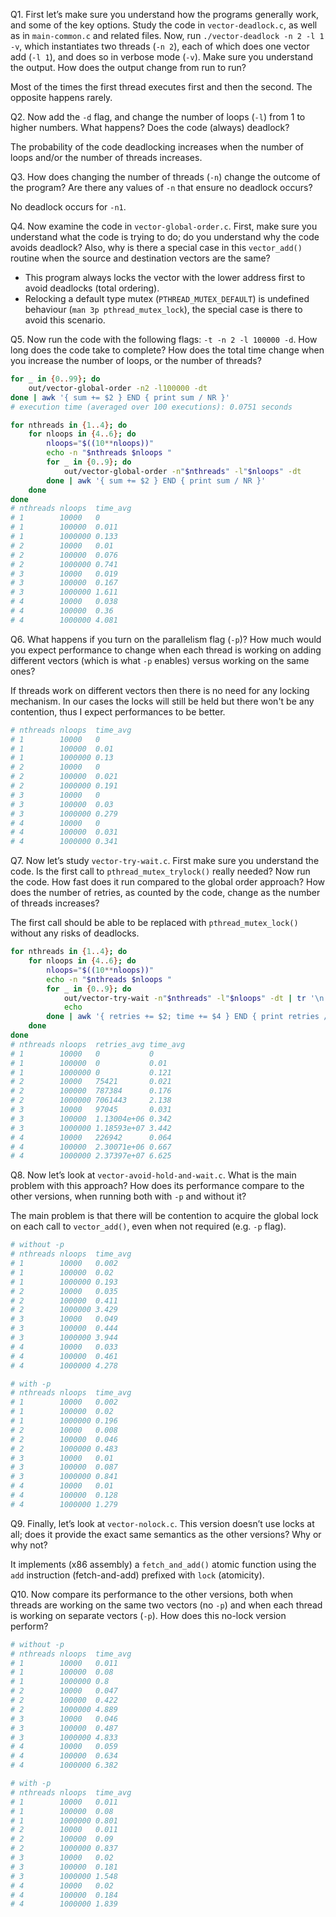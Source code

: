 Q1. First let’s make sure you understand how the programs generally work, and some of the key options. Study the code in `vector-deadlock.c`, as well as in `main-common.c` and related files. Now, run `./vector-deadlock -n 2 -l 1 -v`, which instantiates two threads (`-n 2`), each of which does one vector add (`-l 1`), and does so in verbose mode (`-v`). Make sure you understand the output. How does the output change from run to run?

Most of the times the first thread executes first and then the second. The opposite happens rarely.

Q2. Now add the `-d` flag, and change the number of loops (`-l`) from 1 to higher numbers. What happens? Does the code (always) deadlock?

The probability of the code deadlocking increases when the number of loops and/or the number of threads increases.

Q3. How does changing the number of threads (`-n`) change the outcome of the program? Are there any values of `-n` that ensure no deadlock occurs?

No deadlock occurs for `-n1`.

Q4. Now examine the code in `vector-global-order.c`. First, make sure you understand what the code is trying to do; do you understand why the code avoids deadlock? Also, why is there a special case in this `vector_add()` routine when the source and destination vectors are the same?

* This program always locks the vector with the lower address first to avoid deadlocks (total ordering).
* Relocking a default type mutex (`PTHREAD_MUTEX_DEFAULT`) is undefined behaviour (`man 3p pthread_mutex_lock`), the special case is there to avoid this scenario.

Q5. Now run the code with the following flags: `-t -n 2 -l 100000 -d`. How long does the code take to complete? How does the total time change when you increase the number of loops, or the number of threads?

```sh
for _ in {0..99}; do
    out/vector-global-order -n2 -l100000 -dt
done | awk '{ sum += $2 } END { print sum / NR }'
# execution time (averaged over 100 executions): 0.0751 seconds
```

```sh
for nthreads in {1..4}; do
    for nloops in {4..6}; do
        nloops="$((10**nloops))"
        echo -n "$nthreads $nloops "
        for _ in {0..9}; do
            out/vector-global-order -n"$nthreads" -l"$nloops" -dt
        done | awk '{ sum += $2 } END { print sum / NR }'
    done
done
# nthreads nloops  time_avg
# 1        10000   0
# 1        100000  0.011
# 1        1000000 0.133
# 2        10000   0.01
# 2        100000  0.076
# 2        1000000 0.741
# 3        10000   0.019
# 3        100000  0.167
# 3        1000000 1.611
# 4        10000   0.038
# 4        100000  0.36
# 4        1000000 4.081
```

Q6. What happens if you turn on the parallelism flag (`-p`)? How much would you expect performance to change when each thread is working on adding different vectors (which is what `-p` enables) versus working on the same ones?

If threads work on different vectors then there is no need for any locking mechanism. In our cases the locks will still be held but there won't be any contention, thus I expect performances to be better.

```sh
# nthreads nloops  time_avg
# 1        10000   0
# 1        100000  0.01
# 1        1000000 0.13
# 2        10000   0
# 2        100000  0.021
# 2        1000000 0.191
# 3        10000   0
# 3        100000  0.03
# 3        1000000 0.279
# 4        10000   0
# 4        100000  0.031
# 4        1000000 0.341
```

Q7. Now let’s study `vector-try-wait.c`. First make sure you understand the code. Is the first call to `pthread_mutex_trylock()` really needed? Now run the code. How fast does it run compared to the global order approach? How does the number of retries, as counted by the code, change as the number of threads increases?

The first call should be able to be replaced with `pthread_mutex_lock()` without any risks of deadlocks.

```sh
for nthreads in {1..4}; do
    for nloops in {4..6}; do
        nloops="$((10**nloops))"
        echo -n "$nthreads $nloops "
        for _ in {0..9}; do
            out/vector-try-wait -n"$nthreads" -l"$nloops" -dt | tr '\n' ' '
            echo
        done | awk '{ retries += $2; time += $4 } END { print retries / NR, time / NR }'
    done
done
# nthreads nloops  retries_avg time_avg
# 1        10000   0           0
# 1        100000  0           0.01
# 1        1000000 0           0.121
# 2        10000   75421       0.021
# 2        100000  787384      0.176
# 2        1000000 7061443     2.138
# 3        10000   97045       0.031
# 3        100000  1.13004e+06 0.342
# 3        1000000 1.18593e+07 3.442
# 4        10000   226942      0.064
# 4        100000  2.30071e+06 0.667
# 4        1000000 2.37397e+07 6.625
```

Q8. Now let’s look at `vector-avoid-hold-and-wait.c`. What is the main problem with this approach? How does its performance compare to the other versions, when running both with `-p` and without it?

The main problem is that there will be contention to acquire the global lock on each call to `vector_add()`, even when not required (e.g. `-p` flag).

```sh
# without -p
# nthreads nloops  time_avg
# 1        10000   0.002
# 1        100000  0.02
# 1        1000000 0.193
# 2        10000   0.035
# 2        100000  0.411
# 2        1000000 3.429
# 3        10000   0.049
# 3        100000  0.444
# 3        1000000 3.944
# 4        10000   0.033
# 4        100000  0.461
# 4        1000000 4.278

# with -p
# nthreads nloops  time_avg
# 1        10000   0.002
# 1        100000  0.02
# 1        1000000 0.196
# 2        10000   0.008
# 2        100000  0.046
# 2        1000000 0.483
# 3        10000   0.01
# 3        100000  0.087
# 3        1000000 0.841
# 4        10000   0.01
# 4        100000  0.128
# 4        1000000 1.279
```

Q9. Finally, let’s look at `vector-nolock.c`. This version doesn’t use locks at all; does it provide the exact same semantics as the other versions? Why or why not?

It implements (x86 assembly) a `fetch_and_add()` atomic function using the `add` instruction (fetch-and-add) prefixed with `lock` (atomicity).

Q10. Now compare its performance to the other versions, both when threads are working on the same two vectors (no `-p`) and when each thread is working on separate vectors (`-p`). How does this no-lock version perform?

```sh
# without -p
# nthreads nloops  time_avg
# 1        10000   0.011
# 1        100000  0.08
# 1        1000000 0.8
# 2        10000   0.047
# 2        100000  0.422
# 2        1000000 4.889
# 3        10000   0.046
# 3        100000  0.487
# 3        1000000 4.833
# 4        10000   0.059
# 4        100000  0.634
# 4        1000000 6.382

# with -p
# nthreads nloops  time_avg
# 1        10000   0.011
# 1        100000  0.08
# 1        1000000 0.801
# 2        10000   0.011
# 2        100000  0.09
# 2        1000000 0.837
# 3        10000   0.02
# 3        100000  0.181
# 3        1000000 1.548
# 4        10000   0.02
# 4        100000  0.184
# 4        1000000 1.839
```
